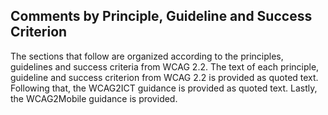 ## Comments by Principle, Guideline and Success Criterion

The sections that follow are organized according to the principles, guidelines and success criteria from WCAG 2.2. The text of each principle, guideline and success criterion from WCAG 2.2 is provided as quoted text. Following that, the WCAG2ICT guidance is provided as quoted text. Lastly, the WCAG2Mobile guidance is provided.
